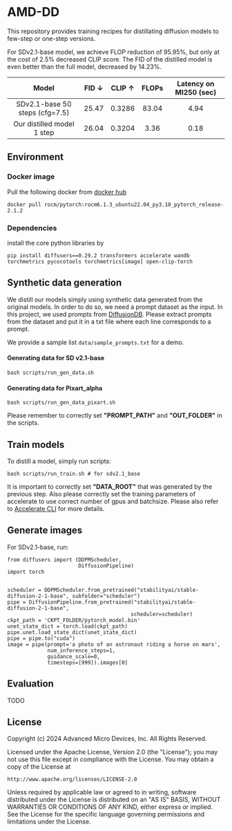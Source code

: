 # AMD-DD
This repository provides training recipes for distillating diffusion models to few-step or one-step versions. 

For SDv2.1-base model, we achieve FLOP reduction of 95.95%, but only at the cost of 2.5% decreased CLIP score. The FID of the distilled model is even better than the full model, decreased by 14.23%.

| Model    | FID &darr; | CLIP &uarr; |FLOPs| Latency on MI250 (sec)
| :---: | :---: | :---: | :---: | :---:
| SDv2.1-base 50 steps (cfg=7.5) | 25.47   | 0.3286 |83.04 | 4.94
| Our distilled model 1 step | 26.04     | 0.3204|3.36 | 0.18

## Environment

### Docker image
Pull the following docker from [docker hub](https://hub.docker.com/r/rocm/pytorch)

``` 
docker pull rocm/pytorch:rocm6.1.3_ubuntu22.04_py3.10_pytorch_release-2.1.2 
```

### Dependencies
install the core python libraries by

```
pip install diffusers==0.29.2 transformers accelerate wandb torchmetrics pycocotools torchmetrics[image] open-clip-torch
```

## Synthetic data generation

We distill our models simply using synthetic data generated from the original models. In order to do so, we need a prompt dataset as the input. In this project, we used prompts from [DiffusionDB](https://huggingface.co/datasets/poloclub/diffusiondb). Please extract prompts from the dataset and put it in a txt file where each line corresponds to a prompt. 

We provide a sample list ```data/sample_prompts.txt``` for a demo.

#### Generating data for SD v2.1-base
```
bash scripts/run_gen_data.sh
```

#### Generating data for Pixart_alpha
```
bash scripts/run_gen_data_pixart.sh
```

Please remember to correctly set **"PROMPT_PATH"** and **"OUT_FOLDER"** in the scripts.


## Train models
To distill a model, simply run scripts:
```
bash scripts/run_train.sh # for sdv2.1_base
```


It is important to correctly set **"DATA_ROOT"** that was generated by the previous step. Also please correctly set the training parameters of accelerate to use correct number of gpus and batchsize. Please also refer to [Accelerate CLI](https://huggingface.co/docs/accelerate/en/package_reference/cli) for more details.

## Generate images
For SDv2.1-base, run:
```
from diffusers import (DDPMScheduler,
                       DiffusionPipeline)
import torch


scheduler = DDPMScheduler.from_pretrained("stabilityai/stable-diffusion-2-1-base", subfolder="scheduler")
pipe = DiffusionPipeline.from_pretrained("stabilityai/stable-diffusion-2-1-base",
                                        scheduler=scheduler)
ckpt_path = 'CKPT_FOLDER/pytorch_model.bin'
unet_state_dict = torch.load(ckpt_path)
pipe.unet.load_state_dict(unet_state_dict)
pipe = pipe.to("cuda")
image = pipe(prompt='a photo of an astronaut riding a horse on mars',
             num_inference_steps=1,
             guidance_scale=0,
             timesteps=[999]).images[0]

```

## Evaluation
TODO

## License

Copyright (c) 2024 Advanced Micro Devices, Inc. All Rights Reserved.

Licensed under the Apache License, Version 2.0 (the "License");
you may not use this file except in compliance with the License.
You may obtain a copy of the License at

    http://www.apache.org/licenses/LICENSE-2.0

Unless required by applicable law or agreed to in writing, software
distributed under the License is distributed on an "AS IS" BASIS,
WITHOUT WARRANTIES OR CONDITIONS OF ANY KIND, either express or implied.
See the License for the specific language governing permissions and
limitations under the License.